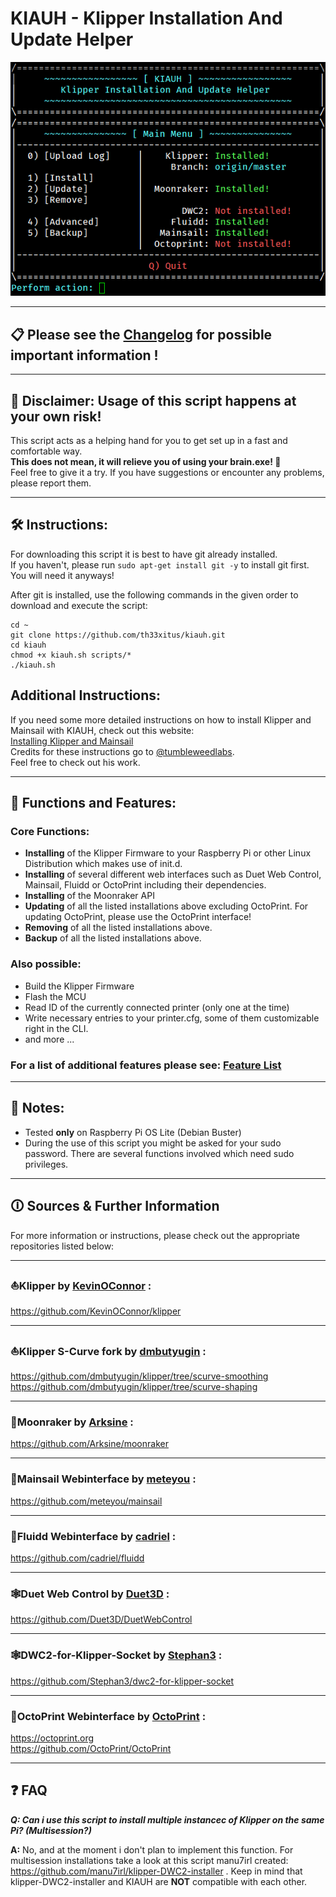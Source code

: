 # **KIAUH - Klipper Installation And Update Helper**

![main_menu](resources/screenshots/main.png)

---

## **📋 Please see the [Changelog](docs/changelog.md) for possible important information !**

---

## **📢 Disclaimer: Usage of this script happens at your own risk!**

This script acts as a helping hand for you to get set up in a fast and comfortable way.\
**This does not mean, it will relieve you of using your brain.exe! 🧠**\
Feel free to give it a try. If you have suggestions or encounter any problems, please report them.

---

## **🛠️ Instructions:**

For downloading this script it is best to have git already installed.\
If you haven't, please run `sudo apt-get install git -y` to install git first.\
You will need it anyways!

After git is installed, use the following commands in the given order to download and execute the script:

```shell
cd ~
git clone https://github.com/th33xitus/kiauh.git
cd kiauh
chmod +x kiauh.sh scripts/*
./kiauh.sh
```

## Additional Instructions:

If you need some more detailed instructions on how to install Klipper and Mainsail with KIAUH, check out this website:\
[Installing Klipper and Mainsail](https://3dp.tumbleweedlabs.com/firmware/klipper-firmware/installing-klipper-and-mainsail-on-your-raspberry-pi)\
Credits for these instructions go to [@tumbleweedlabs](https://github.com/tumbleweedlabs).\
Feel free to check out his work.

---

## **🧰 Functions and Features:**

### **Core Functions:**

- **Installing** of the Klipper Firmware to your Raspberry Pi or other Linux Distribution which makes use of init.d.
- **Installing** of several different web interfaces such as Duet Web Control, Mainsail, Fluidd or OctoPrint including their dependencies.
- **Installing** of the Moonraker API
- **Updating** of all the listed installations above excluding OctoPrint. For updating OctoPrint, please use the OctoPrint interface!
- **Removing** of all the listed installations above.
- **Backup** of all the listed installations above.

### **Also possible:**

- Build the Klipper Firmware
- Flash the MCU
- Read ID of the currently connected printer (only one at the time)
- Write necessary entries to your printer.cfg, some of them customizable right in the CLI.
- and more ...

### **For a list of additional features please see: [Feature List](docs/features.md)**

---

## **📝 Notes:**

- Tested **only** on Raspberry Pi OS Lite (Debian Buster)
- During the use of this script you might be asked for your sudo password. There are several functions involved which need sudo privileges.

---

## **🛈 Sources & Further Information**

For more information or instructions, please check out the appropriate repositories listed below:

---

### **⛵Klipper** by [KevinOConnor](https://github.com/KevinOConnor) :

https://github.com/KevinOConnor/klipper

---

### **⛵Klipper S-Curve fork** by [dmbutyugin](https://github.com/dmbutyugin) :

https://github.com/dmbutyugin/klipper/tree/scurve-smoothing \
https://github.com/dmbutyugin/klipper/tree/scurve-shaping

---

### **🌙Moonraker** by [Arksine](https://github.com/Arksine) :

https://github.com/Arksine/moonraker

---

### **💨Mainsail Webinterface** by [meteyou](https://github.com/meteyou) :

https://github.com/meteyou/mainsail

---

### **🌊Fluidd Webinterface** by [cadriel](https://github.com/cadriel) :

https://github.com/cadriel/fluidd

---

### **🕸️Duet Web Control** by [Duet3D](https://github.com/Duet3D) :

https://github.com/Duet3D/DuetWebControl

---

### **🕸️DWC2-for-Klipper-Socket** by [Stephan3](https://github.com/Stephan3) :

https://github.com/Stephan3/dwc2-for-klipper-socket

---

### **🐙OctoPrint Webinterface** by [OctoPrint](https://github.com/OctoPrint) :

https://octoprint.org \
https://github.com/OctoPrint/OctoPrint

---

## **❓ FAQ**

**_Q: Can i use this script to install multiple instancec of Klipper on the same Pi? (Multisession?)_**

**A:** No, and at the moment i don't plan to implement this function. For multisession installations take a look at this script manu7irl created: https://github.com/manu7irl/klipper-DWC2-installer . Keep in mind that klipper-DWC2-installer and KIAUH are **NOT** compatible with each other.
